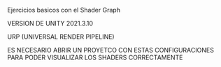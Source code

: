 
 Ejercicios basicos con el Shader Graph

 VERSION DE UNITY 2021.3.10

 URP (UNIVERSAL RENDER PIPELINE)

 ES NECESARIO ABRIR UN PROYETCO CON ESTAS CONFIGURACIONES PARA PODER VISUALIZAR LOS SHADERS CORRECTAMENTE		
